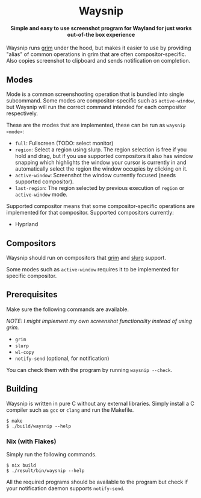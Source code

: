 <h1 align="center">Waysnip</h1>

<h4 align="center">Simple and easy to use screenshot program for Wayland for just works out-of-the box experience</h4>

Waysnip runs [grim](https://sr.ht/~emersion/grim/) under the hood, but makes it easier to use
by providing "alias" of common operations in grim that are often compositor-specific.
Also copies screenshot to clipboard and sends notification on completion.

## Modes

Mode is a common screenshooting operation that is bundled into single subcommand.
Some modes are compositor-specific such as `active-window`, but Waysnip will run the correct command intended for each compositor respectively.

These are the modes that are implemented, these can be run as `waysnip <mode>`:
- `full`: Fullscreen (TODO: select monitor)
- `region`: Select a region using slurp. The region selection is free if you hold and drag, but if you use supported compositors it also has window snapping which highlights the window your cursor is currently in and automatically select the region the window occupies by clicking on it.
- `active-window`: Screenshot the window currently focused (needs supported compositor).
- `last-region`: The region selected by previous execution of `region` or `active-window` mode.

Supported compositor means that some compositor-specific operations are implemented for that compositor.
Supported compositors currently:
- Hyprland

## Compositors

Waysnip should run on compositors that [grim](https://sr.ht/~emersion/grim/) and [slurp](https://github.com/emersion/slurp) support.

Some modes such as `active-window` requires it to be implemented for specific compositor.

## Prerequisites

Make sure the following commands are available.

_NOTE: I might implement my own screenshot functionality instead of using grim._

- `grim`
- `slurp`
- `wl-copy`
- `notify-send` (optional, for notification)

You can check them with the program by running `waysnip --check`.

## Building

Waysnip is written in pure C without any external libraries.
Simply install a C compiler such as `gcc` or `clang` and run the Makefile.

```
$ make
$ ./build/waysnip --help
```

### Nix (with Flakes)

Simply run the following commands.

```
$ nix build
$ ./result/bin/waysnip --help
```

All the required programs should be available to the program but check if your notification daemon supports `notify-send`.
